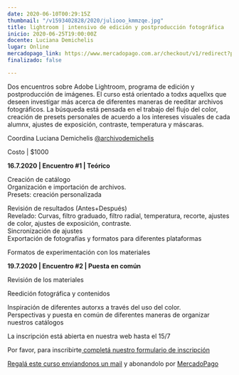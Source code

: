 ```yaml
---
date: 2020-06-10T00:29:15Z
thumbnail: "/v1593402828/2020/juliooo_kmmzqe.jpg"
title: lightroom | intensivo de edición y postproducción fotográfica
inicio: 2020-06-25T19:00:00Z
docente: Luciana Demichelis
lugar: Online
mercadopago_link: https://www.mercadopago.com.ar/checkout/v1/redirect?pref_id=132297489-0b819c27-fcec-44d4-b8ac-7680648019a2
finalizado: false

---
```

Dos encuentros sobre Adobe Lightroom, programa de edición y postproducción de imágenes. El curso está orientado a todxs aquellxs que deseen investigar más acerca de diferentes maneras de reeditar archivos fotográficos. La búsqueda está pensada en el trabajo del flujo del color, creación de presets personales de acuerdo a los intereses visuales de cada alumnx, ajustes de exposición, contraste, temperatura y máscaras.

Coordina Luciana Demichelis [@archivodemichelis](www.instagram.com/demichelisluciana)

Costo | $1000

**16.7.2020 | Encuentro #1 | Teórico**

Creación de catálogo  
Organización e importación de archivos.  
Presets: creación personalizada

Revisión de resultados (Antes+Después)  
Revelado: Curvas, filtro graduado, filtro radial, temperatura, recorte, ajustes de color, ajustes de exposición, contraste.  
Sincronización de ajustes  
Exportación de fotografías y formatos para diferentes plataformas

Formatos de experimentación con los materiales

**19.7.2020 | Encuentro #2 | Puesta en común**

Revisión de los materiales

Reedición fotográfica y contenidos

Inspiración de diferentes autorxs a través del uso del color.  
Perspectivas y puesta en común de diferentes maneras de organizar nuestros catálogos

La inscripción está abierta en nuestra web hasta el 15/7

Por favor, para inscribirte[ completá nuestro formulario de inscripción](https://forms.gle/Hw2CLJEyX1nRW5SJ6)

[Regalá este curso enviandonos un mail](freezerfoto@gmail.com) y abonandolo por [MercadoPago ](https://www.mercadopago.com.ar/checkout/v1/redirect?pref_id=132297489-0b819c27-fcec-44d4-b8ac-7680648019a2)